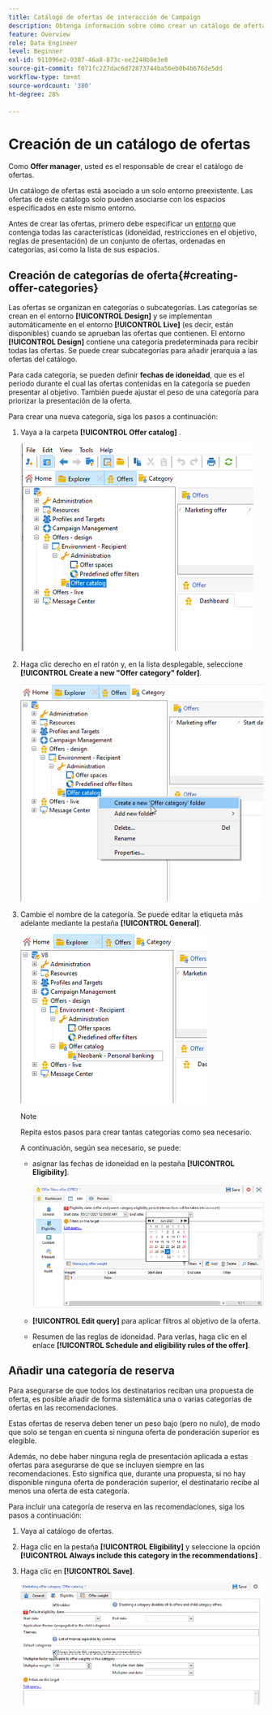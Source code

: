 ```yaml
---
title: Catálogo de ofertas de interacción de Campaign
description: Obtenga información sobre cómo crear un catálogo de ofertas
feature: Overview
role: Data Engineer
level: Beginner
exl-id: 911096e2-0307-46a8-873c-ee2248b8e3e8
source-git-commit: f071fc227dac6d72873744ba56eb0b4b676de5dd
workflow-type: tm+mt
source-wordcount: '380'
ht-degree: 28%

---
```


# Creación de un catálogo de ofertas

Como **Offer manager**, usted es el responsable de crear el catálogo de ofertas.

Un catálogo de ofertas está asociado a un solo entorno preexistente. Las ofertas de este catálogo solo pueden asociarse con los espacios especificados en este mismo entorno.

Antes de crear las ofertas, primero debe especificar un [entorno](interaction-env.md) que contenga todas las características (idoneidad, restricciones en el objetivo, reglas de presentación) de un conjunto de ofertas, ordenadas en categorías, así como la lista de sus espacios.

## Creación de categorías de oferta{#creating-offer-categories}

Las ofertas se organizan en categorías o subcategorías. Las categorías se crean en el entorno **[!UICONTROL Design]** y se implementan automáticamente en el entorno **[!UICONTROL Live]** (es decir, están disponibles) cuando se aprueban las ofertas que contienen. El entorno **[!UICONTROL Design]** contiene una categoría predeterminada para recibir todas las ofertas. Se puede crear subcategorías para añadir jerarquía a las ofertas del catálogo.

Para cada categoría, se pueden definir **fechas de idoneidad**, que es el periodo durante el cual las ofertas contenidas en la categoría se pueden presentar al objetivo. También puede ajustar el peso de una categoría para priorizar la presentación de la oferta.

Para crear una nueva categoría, siga los pasos a continuación:

1. Vaya a la carpeta **[!UICONTROL Offer catalog]** .

   ![](assets/offer_cat_create_001.png)

1. Haga clic derecho en el ratón y, en la lista desplegable, seleccione **[!UICONTROL Create a new "Offer category" folder]**.

   ![](assets/offer_cat_create_002.png)

1. Cambie el nombre de la categoría. Se puede editar la etiqueta más adelante mediante la pestaña **[!UICONTROL General]**.

   ![](assets/offer_cat_create_003.png)

   >[!NOTE]
   >
   >Repita estos pasos para crear tantas categorías como sea necesario.

   A continuación, según sea necesario, se puede:

   * asignar las fechas de idoneidad en la pestaña **[!UICONTROL Eligibility]**.

      ![](assets/offer_cat_create_004.png)

   * **[!UICONTROL Edit query]** para aplicar filtros al objetivo de la oferta.

   * Resumen de las reglas de idoneidad. Para verlas, haga clic en el enlace **[!UICONTROL Schedule and eligibility rules of the offer]**.

## Añadir una categoría de reserva

Para asegurarse de que todos los destinatarios reciban una propuesta de oferta, es posible añadir de forma sistemática una o varias categorías de ofertas en las recomendaciones.

Estas ofertas de reserva deben tener un peso bajo (pero no nulo), de modo que solo se tengan en cuenta si ninguna oferta de ponderación superior es elegible.

Además, no debe haber ninguna regla de presentación aplicada a estas ofertas para asegurarse de que se incluyen siempre en las recomendaciones. Esto significa que, durante una propuesta, si no hay disponible ninguna oferta de ponderación superior, el destinatario recibe al menos una oferta de esta categoría.

Para incluir una categoría de reserva en las recomendaciones, siga los pasos a continuación:

1. Vaya al catálogo de ofertas.
1. Haga clic en la pestaña **[!UICONTROL Eligibility]** y seleccione la opción **[!UICONTROL Always include this category in the recommendations]** .
1. Haga clic en **[!UICONTROL Save]**.

   ![](assets/offer_cat_default_001.png)
